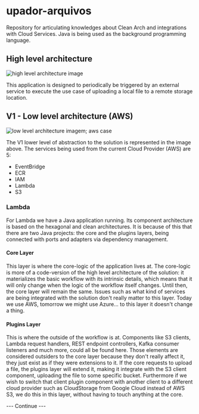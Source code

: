 # upador-arquivos
Repository for articulating knowledges about Clean Arch and integrations with Cloud Services. Java is being used as the background programming language.

## High level architecture

![high level architecture image](https://raw.githubusercontent.com/julucinho/upador-arquivos/main/Desenhos/upadorArquivoDesenho-Arquitetura%20alto%20n%C3%ADvel.drawio.png)

This application is designed to periodically be triggered by an external service to execute the use case of uploading a local file to a remote storage location. 

## V1 - Low level architecture (AWS)
![low level architecture imagem; aws case](https://raw.githubusercontent.com/julucinho/upador-arquivos/main/Desenhos/upadorArquivoDesenho-Arquitetura%20baixo%20n%C3%ADvel.drawio.png)

The V1 lower level of abstraction to the solution is represented in the image above. The services being used from the current Cloud Provider (AWS) are 5:
- EventBridge
- ECR
- IAM
- Lambda
- S3

### Lambda
For Lambda we have a Java application running. Its component architecture is based on the hexagonal and clean architectures. It is because of this that there are two Java projects: the core and the plugins layers, being connected with ports and adapters via dependency management.

#### Core Layer
This layer is where the core-logic of the application lives at. The core-logic is more of a code-version of the high level architecture of the solution: it materializes the basic workflow with its intrinsic details, which means that it will only change when the logic of the workflow itself changes. Until then, the core layer will remain the same. Issues such as what kind of services are being integrated with the solution don't really matter to this layer. Today we use AWS, tomorrow we might use Azure... to this layer it doesn't change a thing. 

#### Plugins Layer
This is where the outside of the workflow is at. Components like S3 clients, Lambda request handlers, REST endpoint controllers, Kafka consumer listeners and much more, could all be found here. Those elements are considered outsiders to the core layer because they don't really affect it, they just exist as if they were extensions to it. If the core requests to upload a file, the plugins layer will extend it, making it integrate with the S3 client component, uploading the file to some specific bucket. Furthermore if we wish to switch that client plugin component with another client to a different cloud provider such as CloudStorage from Google Cloud instead of AWS S3, we do this in this layer, without having to touch anything at the core.

--- Continue ---
